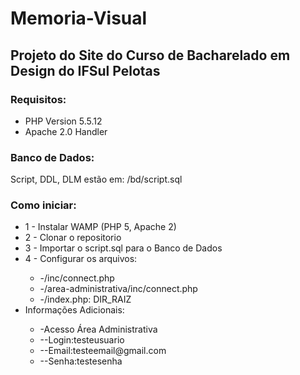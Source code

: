 # Memoria-Visual

<h2> Projeto do Site do Curso de Bacharelado em Design do IFSul Pelotas </h2>

<h3> Requisitos:</h3>
<ul>
<li>PHP Version 5.5.12</li>
<li>Apache 2.0 Handler</li>
</ul>

<h3>Banco de Dados:</h3>
Script, DDL, DLM estão em: /bd/script.sql

<h3>Como iniciar:</h3>
<ul>
  
  <li>1 - Instalar WAMP (PHP 5, Apache 2)</li>
  <li>2 - Clonar o repositorio</li>
  <li>3 - Importar o script.sql para o Banco de Dados</li>
  <li>4 - Configurar os arquivos:</li>

  <ul>
    <li>-/inc/connect.php
    <li>-/area-administrativa/inc/connect.php
    <li>-/index.php:  DIR_RAIZ
  </ul>
  
  <li>Informações Adicionais:</li>    
    <ul>
      <li>-Acesso Área Administrativa </li>
      <li>--Login:testeusuario</li>
      <li>--Email:testeemail@gmail.com</li>
      <li>--Senha:testesenha</li>
    </ul>    
</ul>

